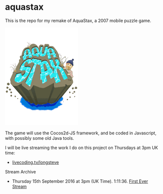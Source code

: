 # aquastax
This is the repo for my remake of AquaStax, a 2007 mobile puzzle game.

![Splash Screen](/reference/aquastax_anim_01_240x320_efigs.gif?raw=true "")

The game will use the Cocos2d-JS framework, and be coded in Javascript, with possibly some old Java tools.

I will be live streaming the work I do on this project on Thursdays at 3pm UK time:

- [livecoding.tv/longsteve](https://www.livecoding.tv/longsteve/)

Stream Archive

- Thursday 15th September 2016 at 3pm (UK Time).  1:11:36.  [First Ever Stream](https://www.livecoding.tv/longsteve/videos/0o38E-aquastax-a-cocos2d-js-puzzle-game-4)
